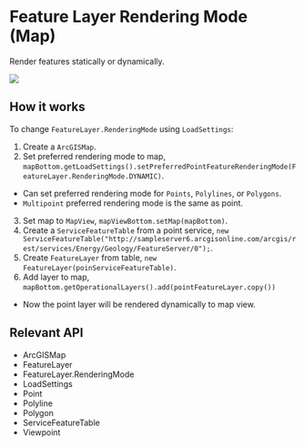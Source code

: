 # Feature Layer Rendering Mode (Map)

Render features statically or dynamically.

![](FeatureLayerRenderingModeMap.gif)

## How it works

To change `FeatureLayer.RenderingMode` using `LoadSettings`:


  1. Create a `ArcGISMap`.
  2. Set preferred rendering mode to map, `mapBottom.getLoadSettings().setPreferredPointFeatureRenderingMode(FeatureLayer.RenderingMode.DYNAMIC)`.
  
  * Can set preferred rendering mode for `Points`, `Polylines`, or `Polygons`.
  * `Multipoint` preferred rendering mode is the same as point.
  3. Set map to `MapView`, `mapViewBottom.setMap(mapBottom)`.
  4. Create a `ServiceFeatureTable` from a point service, `new ServiceFeatureTable("http://sampleserver6.arcgisonline.com/arcgis/rest/services/Energy/Geology/FeatureServer/0");`.
  5. Create `FeatureLayer` from table, `new FeatureLayer(poinServiceFeatureTable)`.
  6. Add layer to map, `mapBottom.getOperationalLayers().add(pointFeatureLayer.copy())`
  
  * Now the point layer will be rendered dynamically to map view.


## Relevant API


  * ArcGISMap
  * FeatureLayer
  * FeatureLayer.RenderingMode
  * LoadSettings
  * Point
  * Polyline
  * Polygon
  * ServiceFeatureTable
  * Viewpoint



